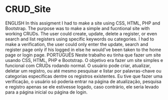# CRUD_Site

 ENGLISH
In this assigment I had to make a site using CSS, HTML, PHP and Bootstrap. The purpose was to make a simple and fucntional site with working CRUDs. The user could create, update, delete a register, or even search and list registers using specific keywords ou categories. I had to make a verification, the user could only enter the update, search and register page only if his logged in else he would've been taken to the home page or login page.
 PORTUGUÊS
Neste trabalho eu tinha que fazer um site usando CSS, HTML, PHP e Bootstrap. O objetivo era fazer um site simples e funcional com CRUDs rodando normal. O usuário pode criar, atualizar, deletar um registro, ou até mesmo pesquisar e listar por palavras-chave ou categorias específicas dentre os registros existentes. Eu tive que fazer uma verificação, o usuário só poderia entrar na página de atualização, pesquisa e registro apenas se ele estivesse logado, caso contrário, ele seria levado para a página inicial ou página de login.

